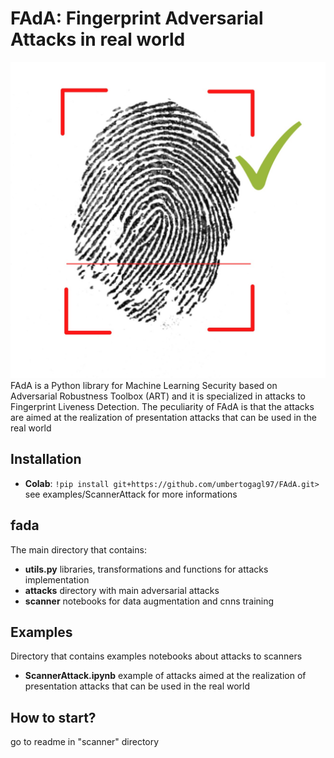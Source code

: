 # FAdA: Fingerprint Adversarial Attacks in real world
![This is an image](https://github.com/umbertogagl97/FAdA/blob/main/logo_fada.jpg)
FAdA is a Python library for Machine Learning Security based on Adversarial Robustness Toolbox (ART) and it is specialized in attacks to Fingerprint Liveness Detection.
The peculiarity of FAdA is that the attacks are aimed at the realization of presentation attacks that can be used in the real world

## Installation
- **Colab**: ```!pip install git+https://github.com/umbertogagl97/FAdA.git>```
see examples/ScannerAttack for more informations

## fada
The main directory that contains:
- **utils.py**
libraries, transformations and functions for attacks implementation
- **attacks**
directory with main adversarial attacks
- **scanner**
notebooks for data augmentation and cnns training

## Examples
Directory that contains examples notebooks about attacks to scanners
- **ScannerAttack.ipynb** example of attacks aimed at the realization of presentation attacks that can be used in the real world

## How to start?
go to readme in "scanner" directory
